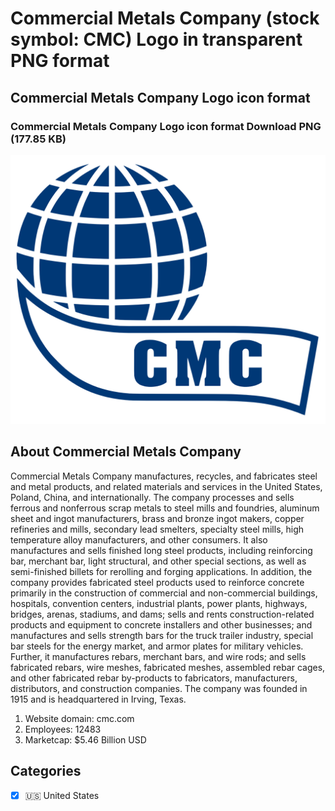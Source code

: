 # Commercial Metals Company (stock symbol: CMC) Logo in transparent PNG format

## Commercial Metals Company Logo icon format

### Commercial Metals Company Logo icon format Download PNG (177.85 KB)

![Commercial Metals Company Logo icon format Download PNG (177.85 KB)](/img/orig/CMC-7e25adf1.png)

## About Commercial Metals Company

Commercial Metals Company manufactures, recycles, and fabricates steel and metal products, and related materials and services in the United States, Poland, China, and internationally. The company processes and sells ferrous and nonferrous scrap metals to steel mills and foundries, aluminum sheet and ingot manufacturers, brass and bronze ingot makers, copper refineries and mills, secondary lead smelters, specialty steel mills, high temperature alloy manufacturers, and other consumers. It also manufactures and sells finished long steel products, including reinforcing bar, merchant bar, light structural, and other special sections, as well as semi-finished billets for rerolling and forging applications. In addition, the company provides fabricated steel products used to reinforce concrete primarily in the construction of commercial and non-commercial buildings, hospitals, convention centers, industrial plants, power plants, highways, bridges, arenas, stadiums, and dams; sells and rents construction-related products and equipment to concrete installers and other businesses; and manufactures and sells strength bars for the truck trailer industry, special bar steels for the energy market, and armor plates for military vehicles. Further, it manufactures rebars, merchant bars, and wire rods; and sells fabricated rebars, wire meshes, fabricated meshes, assembled rebar cages, and other fabricated rebar by-products to fabricators, manufacturers, distributors, and construction companies. The company was founded in 1915 and is headquartered in Irving, Texas.

1. Website domain: cmc.com
2. Employees: 12483
3. Marketcap: $5.46 Billion USD


## Categories
- [x] 🇺🇸 United States
